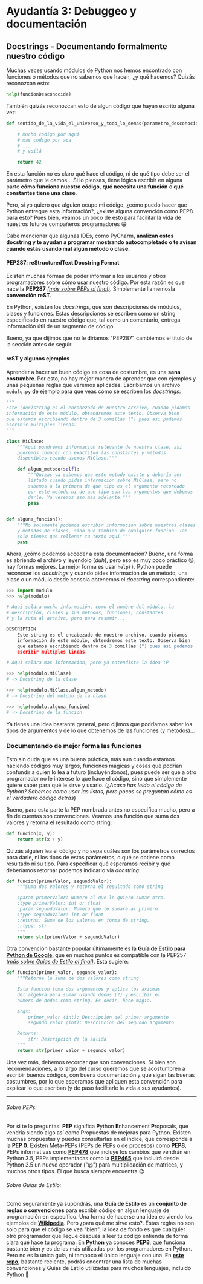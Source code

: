 # Ayudantía 3: Debuggeo y documentación

## Docstrings - Documentando formalmente nuestro código

Muchas veces usando módulos de Python nos hemos encontrado con funciones o métodos que no sabemos que hacen, ¿y qué hacemos? Quizás reconozcan esto:

```python
help(funcionDesconocida)
```

También quizás reconozcan esto de algun código que hayan escrito alguna vez:

```python
def sentido_de_la_vida_el_universo_y_todo_lo_demas(parametro_desconocido):

	# mucho codigo por aqui
	# mas codigo por aca
	# ...
	# y voilá

	return 42
```

En esta función no es claro qué hace el código, ni de qué tipo debe ser el parámetro que le damos... Si lo piensas, tiene lógica escribir en alguna parte **cómo funciona nuestro código**, **qué necesita una función** o **qué constantes tiene una clase**. 

Pero, si yo quiero que alguien ocupe mi código, ¿cómo puedo hacer que Python entregue esta información?, ¿existe alguna convención como PEP8 para esto? Pues bien, veamos un poco de esto para facilitar la vida de nuestros futuros compañeros programadores :grin:

Cabe mencionar que algunas IDEs, como PyCharm, **analizan estos docstring y te ayudan a programar mostrando autocompletado o te avisan cuando estás usando mal algún método o clase.**

#### PEP287: reStructuredText Docstring Format

Existen muchas formas de poder informar a los usuarios y otros programadores sobre cómo usar nuestro código. Por esta razón es que nace la **PEP287** [*(más sobre PEPs al final)*](#sobre-peps). Simplemente llamemosla **convención reST**.

En Python, existen los *docstrings*, que son descripciones de módulos, clases y funciones. Estas descripciones se escriben como un string especificado en nuestro código que, tal como un comentario, entrega información útil de un segmento de código. 

Bueno, ya que dijimos que no le diríamos "PEP287" cambiemos el título de la sección antes de seguir.

#### reST y algunos ejemplos

Aprender a hacer un buen código es cosa de costumbre, es una **sana costumbre**. Por esto, no hay mejor manera de aprender que con ejemplos y unas pequeñas reglas que veremos aplicadas. Escribamos un archivo `modulo.py` de ejemplo para que veas cómo se escriben los *docstrings*:

```python
"""
Este (doc)string es el encabezado de nuestro archivo, cuando pidamos
información de este módulo, obtendremos este texto. Observa bien
que estamos escribiendo dentro de 3 comillas (") pues asi podemos
escribir multiples lineas.
"""

class MiClase:
    """Aqui pondremos informacion relevante de nuestra clase, asi 
    podremos conocer con exactitud las constantes y métodos
    disponibles cuando usemos MiClase."""

    def algun_metodo(self):
        """Quizas ya sabemos que este metodo existe y debería ser
        listado cuando pidas informacion sobre MiClase, pero no 
        sabemos a la primera de que tipo es el argumento retornado
        por este metodo ni de que tipo son los argumentos que debemos
        darle. Ya veremos eso mas adelante."""
        pass
        

def alguna_funcion():
    """No solamente podemos escribir informacion sobre nuestras clases
    y metodos de clases, sino que tambien de cualquier funcion. Tan
    solo tienes que rellenar tu texto aqui."""
    pass
```

Ahora, ¿cómo podemos acceder a esta documentación? Bueno, una forma es abriendo el archivo y leyendolo (*duh*), pero eso es muy poco práctico :stuck_out_tongue_winking_eye:, hay formas mejores. La mejor forma es usar `help()`. Python puede reconocer los *docstrings* y cuando pides información de un método, una clase o un módulo desde consola obtenemos el *docstring* correspondiente:

```python
>>> import modulo
>>> help(modulo)

# Aqui saldra mucha información, como el nombre del módulo, la 
# descripción, clases y sus metodos, funciones, constantes
# y la ruta al archivo, pero para resumir...

DESCRIPTION
    Este string es el encabezado de nuestro archivo, cuando pidamos
    información de este módulo, obtendremos este texto. Observa bien
    que estamos escribiendo dentro de 3 comillas (") pues asi podemos
    escribir multiples lineas.

# Aqui saldra mas informacion, pero ya entendiste la idea :P

>>> help(modulo.MiClase)
# -> Docstring de la clase

>>> help(modulo.MiClase.algun_metodo)
# -> Docstring del metodo de la clase

>>> help(modulo.alguna_funcion)
# -> Docstring de la funcion 
```

Ya tienes una idea bastante general, pero dijimos que podríamos saber los tipos de argumentos y de lo que obtenemos de las funciones (y métodos)...

### Documentando de mejor forma las funciones

Esto sin duda que es una buena práctica, más aun cuando estamos haciendo códigos muy largos, funciones mágicas y cosas que podrían confundir a quien lo lea a futuro (incluyéndonos), pues puede ser que a otro programador no le interese lo que hace el código, sino que simplemente quiere saber para qué le sirve y usarlo. (*¿Acaso has leido el código de Python? Sabemos como usar las listas, pero pocos se preguntan cómo es el verdadero código detrás*)

Bueno, para esta parte la PEP nombrada antes no especifica mucho, pero a fin de cuentas son convenciones. Veamos una función que suma dos valores y retorna el resultado como string:

```python
def funcion(x, y):
	return str(x + y)
```

Quizás alguien lea el código y no sepa cuáles son los parámetros correctos para darle, ni los tipos de estos parámetros, o qué se obtiene como resultado ni su tipo. Para especificar qué esperamos recibir y qué deberíamos retornar podemos indicarlo vía *docstring*:

```python
def funcion(primerValor, segundoValor):
	"""Suma dos valores y retorna el resultado como string

	:param primerValor: Numero al que le quiero sumar otro.
	:type primerValor: int or float
	:param segundoValor: Numero que le sumare al primero.
	:type segundoValor: int or float
	:returns: Suma de los valores en forma de string.
	:rtype: str
	"""
	return str(primerValor + segundoValor)
```

Otra convención bastante popular últimamente es la [**Guía de Estilo para Python de Google**](https://google-styleguide.googlecode.com/svn/trunk/pyguide.html), que en muchos puntos es compatible con la PEP257 [*(más sobre Guías de Estilo al final)*](#sobre-guias-de-estilo). Esta sugiere:

```python
def funcion(primer_valor, segundo_valor):
	"""Retorna la suma de dos valores como string

	Esta funcion toma dos argumentos y aplica los axiomas
	del algebra para sumar usando dedos (?) y escribir el 
	número de dedos como string. Es decir, hace magia.

	Args:
		primer_valor (int): Descripcion del primer argumento
		segundo_valor (int): Descripcion del segundo argumento

	Returns:
		str: Descripcion de la salida
	"""
	return str(primer_valor + segundo_valor)
```

Una vez más, debemos recordar que son convenciones. Si bien son recomendaciones, a lo largo del curso queremos que se acostumbren a escribir buenos códigos, con buena documentación y que sigan las buenas costumbres, por lo que esperamos que apliquen esta convención para explicar lo que escriban (y de paso facilitarle la vida a sus ayudantes).

______

###### Sobre PEPs:
 Por si te lo preguntas: **PEP** significa **P**ython **E**nhancement **P**roposals, que vendría siendo algo así como Propuestas de mejoras para Python. Existen muchas propuestas y puedes consultarlas en el índice, que corresponde a la [**PEP 0**](https://www.python.org/dev/peps/). Existen Meta-PEPs (PEPs de PEPs o de procesos) como [**PEP8**](https://www.python.org/dev/peps/pep-0008/), PEPs informativas como [**PEP478**](https://www.python.org/dev/peps/pep-0478/) que incluye los cambios que vendrán en Python 3.5, PEPs implementadas como la [**PEP465**](https://www.python.org/dev/peps/pep-0465) que incluirá desde Python 3.5 un nuevo operador ("@") para multiplicación de matrices, y muchos otros tipos. El que busca siempre encuentra :wink:

###### Sobre Guias de Estilo:
 Como seguramente ya supondrás, una **Guía de Estilo** es un **conjunto de reglas o convenciones** para escribir código en algun lenguaje de programación en específico. Una forma de hacerse una idea es viendo los ejemplos de [**Wikipedia**](https://es.wikipedia.org/wiki/Estilo_de_programaci%C3%B3n). Pero ¿para qué me sirve esto?. Estas reglas no son solo para que el código se vea "bien", la idea de fondo es que cualquier otro programador que llegue después a leer tu código entienda de forma clara qué hace tu programa. En **Python** ya conoces **PEP8**, que funciona bastante bien y es de las más utilizadas por los programadores en Python. Pero no es la única guía, ni tampoco el único lenguaje con una. En [**este repo**](https://github.com/SalGnt/cscs), bastante reciente, podrás encontrar una lista de muchas convenciones y Guías de Estilo utilizadas para muchos lenguajes, incluido Python :snake:
